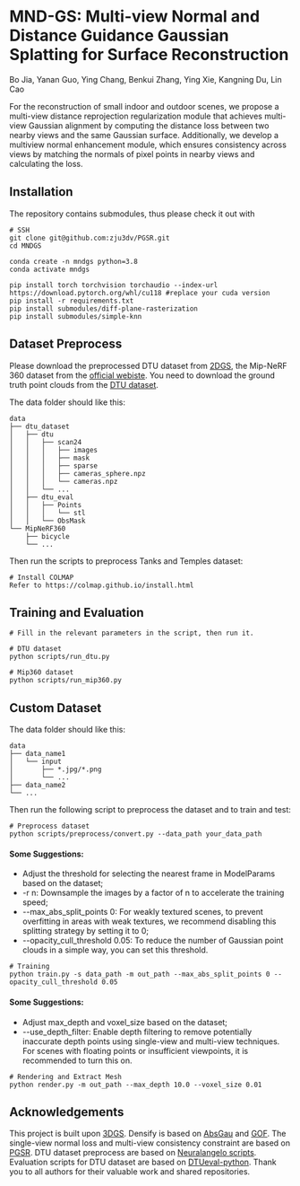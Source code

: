 # MND-GS: Multi-view Normal and Distance Guidance Gaussian Splatting for Surface Reconstruction
Bo Jia, Yanan Guo, Ying Chang, Benkui Zhang, Ying Xie, Kangning Du, Lin Cao

For the reconstruction of small indoor and outdoor scenes, we propose a multi-view distance reprojection regularization module that achieves multi-view Gaussian alignment by computing the distance loss between two nearby views and the same Gaussian surface. Additionally, we develop a multiview normal enhancement module, which ensures consistency across views by matching the normals of pixel points in nearby views and calculating the loss.

## Installation

The repository contains submodules, thus please check it out with 
```shell
# SSH
git clone git@github.com:zju3dv/PGSR.git
cd MNDGS

conda create -n mndgs python=3.8
conda activate mndgs

pip install torch torchvision torchaudio --index-url https://download.pytorch.org/whl/cu118 #replace your cuda version
pip install -r requirements.txt
pip install submodules/diff-plane-rasterization
pip install submodules/simple-knn
```

## Dataset Preprocess
Please download the preprocessed DTU dataset from [2DGS](https://surfsplatting.github.io/), the Mip-NeRF 360 dataset from the [official webiste](https://jonbarron.info/mipnerf360/). You need to download the ground truth point clouds from the [DTU dataset](https://roboimagedata.compute.dtu.dk/?page_id=36). 

The data folder should like this:
```shell
data
├── dtu_dataset
│   ├── dtu
│   │   ├── scan24
│   │   │   ├── images
│   │   │   ├── mask
│   │   │   ├── sparse
│   │   │   ├── cameras_sphere.npz
│   │   │   └── cameras.npz
│   │   └── ...
│   ├── dtu_eval
│   │   ├── Points
│   │   │   └── stl
│   │   └── ObsMask
└── MipNeRF360
    ├── bicycle
    └── ...
```

Then run the scripts to preprocess Tanks and Temples dataset:
```shell
# Install COLMAP
Refer to https://colmap.github.io/install.html

```

## Training and Evaluation
```shell
# Fill in the relevant parameters in the script, then run it.

# DTU dataset
python scripts/run_dtu.py

# Mip360 dataset
python scripts/run_mip360.py
```

## Custom Dataset
The data folder should like this:
```shell
data
├── data_name1
│   └── input
│       ├── *.jpg/*.png
│       └── ...
├── data_name2
└── ...
```
Then run the following script to preprocess the dataset and to train and test:
```shell
# Preprocess dataset
python scripts/preprocess/convert.py --data_path your_data_path
```

#### Some Suggestions:
- Adjust the threshold for selecting the nearest frame in ModelParams based on the dataset;
- -r n: Downsample the images by a factor of n to accelerate the training speed;
- --max_abs_split_points 0: For weakly textured scenes, to prevent overfitting in areas with weak textures, we recommend disabling this splitting strategy by setting it to 0;
- --opacity_cull_threshold 0.05: To reduce the number of Gaussian point clouds in a simple way, you can set this threshold.
```shell
# Training
python train.py -s data_path -m out_path --max_abs_split_points 0 --opacity_cull_threshold 0.05
```

#### Some Suggestions:
- Adjust max_depth and voxel_size based on the dataset;
- --use_depth_filter: Enable depth filtering to remove potentially inaccurate depth points using single-view and multi-view techniques. For scenes with floating points or insufficient viewpoints, it is recommended to turn this on.
```shell
# Rendering and Extract Mesh
python render.py -m out_path --max_depth 10.0 --voxel_size 0.01
```

## Acknowledgements
This project is built upon [3DGS](https://github.com/graphdeco-inria/gaussian-splatting). Densify is based on [AbsGau](https://ty424.github.io/AbsGS.github.io/) and [GOF](https://github.com/autonomousvision/gaussian-opacity-fields?tab=readme-ov-file). The single-view normal loss and multi-view consistency constraint are based on [PGSR](https://github.com/zju3dv/PGSR). DTU dataset preprocess are based on [Neuralangelo scripts](https://github.com/NVlabs/neuralangelo/blob/main/DATA_PROCESSING.md). Evaluation scripts for DTU dataset are based on [DTUeval-python](https://github.com/jzhangbs/DTUeval-python). Thank you to all authors for their valuable work and shared repositories.
